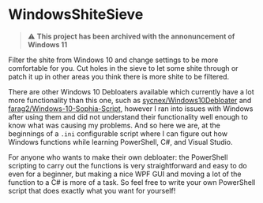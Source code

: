 # WindowsShiteSieve

> :warning: **This project has been archived with the annonuncement of Windows 11**

Filter the shite from Windows 10 and change settings to be more comfortable for you. Cut holes in the sieve to let some shite through or patch it up in other areas you think there is more shite to be filtered.

There are other Windows 10 Debloaters available which currently have a lot more functionality than this one, such as [sycnex/Windows10Debloater](https://github.com/Sycnex/Windows10Debloater) and [farag2/Windows-10-Sophia-Script](https://github.com/farag2/Windows-10-Sophia-Script), however I ran into issues with Windows after using them and did not understand their functionality well enough to know what was causing my problems. And so here we are, at the beginnings of a `.ini` configurable script where I can figure out how Windows functions while learning PowerShell, C#, and Visual Studio.

For anyone who wants to make their own debloater: the PowerShell scripting to carry out the functions is very straightforward and easy to do even for a beginner, but making a nice WPF GUI and moving a lot of the function to a C# is more of a task. So feel free to write your own PowerShell script that does exactly what you want for yourself!

